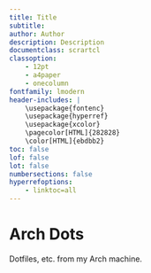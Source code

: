 ```yaml
---
title: Title
subtitle: 
author: Author
description: Description
documentclass: scrartcl
classoption: 
    - 12pt
    - a4paper
    - onecolumn
fontfamily: lmodern
header-includes: |
    \usepackage{fontenc}
    \usepackage{hyperref}
    \usepackage{xcolor}
    \pagecolor[HTML]{282828}
    \color[HTML]{ebdbb2}
toc: false
lof: false
lot: false
numbersections: false
hyperrefoptions:
    - linktoc=all 
---
```


# Arch Dots

Dotfiles, etc. from my Arch machine.
